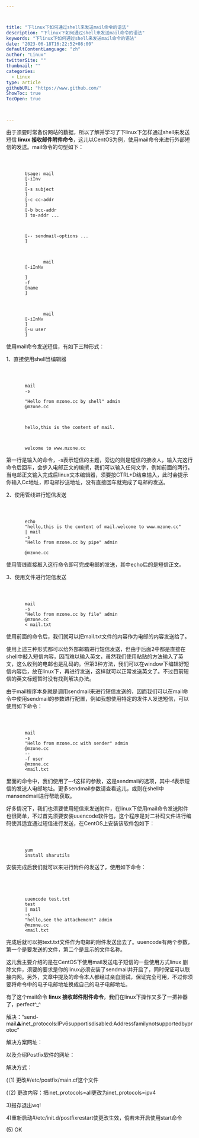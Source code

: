 ```yaml
---



title: "下linux下如何通过shell来发送mail命令的语法"
description: "下linux下如何通过shell来发送mail命令的语法"
keywords: "下linux下如何通过shell来发送mail命令的语法"
date: "2023-06-18T16:22:52+08:00"
defaultContentLanguage: "zh"
author: "Linux"
twitterSite: ""
thumbnail: ""
categories:
  - Linux
type: article
githubURL: "https://www.github.com/"
ShowToc: true
TocOpen: true



---
```


由于须要时常备份网站的数据，所以了解并学习了下linux下怎样通过shell来发送短信 **linux 接收邮件附件命令**，这儿以CentOS为例，使用mail命令来进行外部短信的发送。mail命令的句型如下：

```



       Usage: mail
       [-iInv
       ]
       [-s subject
       ]
       [-c cc-addr
       ]
       [-b bcc-addr
       ] to-addr ...



       [-- sendmail-options ...
       ]



              mail
       [-iInNv

       ]
       -f
       [name
       ]



              mail
       [-iInNv
       ]
       [-u user
       ]

```

使用mail命令发送短信，有如下三种形式：

1、直接使用shell当编辑器

```



       mail
       -s

       "Hello from mzone.cc by shell" admin
       @mzone.cc



       hello,this is the content of mail.



       welcome to www.mzone.cc

```

第一行是输入的命令，-s表示短信的主题，旁边的则是短信的接收人，输入完这行命令后回车，会步入电邮正文的编撰，我们可以输入任何文字，例如前面的两行。当电邮正文输入完成后linux文本编辑器，须要按CTRL+D结束输入，此时会提示你输入Cc地址，即电邮抄送地址，没有直接回车就完成了电邮的发送。

2、使用管线进行短信发送

```



       echo
       "hello,this is the content of mail.welcome to www.mzone.cc"
       | mail
       -s
       "Hello from mzone.cc by pipe" admin

       @mzone.cc

```

使用管线直接敲入这行命令即可完成电邮的发送，其中echo后的是短信正文。

3、使用文件进行短信发送

```



       mail
       -s
       "Hello from mzone.cc by file" admin
       @mzone.cc
       < mail.txt

```

使用前面的命令后，我们就可以把mail.txt文件的内容作为电邮的内容发送给了。

使用上述三种形式都可以给外部邮箱进行短信发送，但由于后面2中都是直接在shell中敲入短信内容，因而难以输入英文，虽然我们使用粘贴的方法输入了英文，这么收到的电邮也是乱码的。但第3种方法，我们可以在window下编辑好短信内容后，放在linux下，再进行发送，这样就可以正常发送英文了。不过目前短信的英文标题暂时没有找到解决办法。

由于mail程序本身就是调用sendmail来进行短信发送的，因而我们可以在mail命令中使用sendmail的参数进行配置，例如我想使用特定的发件人发送短信，可以使用如下命令：

```



       mail
       -s
       "Hello from mzone.cc with sender" admin
       @mzone.cc
       --
       -f user
       @mzone.cc
       <mail.txt

```

里面的命令中，我们使用了–-f这样的参数，这是sendmail的选项，其中-f表示短信的发送人电邮地址。更多sendmail参数请查看这儿，或则在shell中mansendmail进行帮助获取。

好多情况下，我们也须要使用短信来发送附件，在linux下使用mail命令发送附件也很简单，不过首先须要安装uuencode软件包，这个程序是对二补码文件进行编码使其适宜通过短信进行发送，在CentOS上安装该软件包如下：

```



       yum
       install sharutils

```

安装完成后我们就可以来进行附件的发送了，使用如下命令：

```




       uuencode test.txt
       test
       | mail
       -s
       "hello,see the attachement" admin
       @mzone.cc
       <mail.txt

```

完成后就可以把text.txt文件作为电邮的附件发送出去了。uuencode有两个参数，第一个是要发送的文件，第二个是显示的文件名称。

这儿我主要介绍的是在CentOS下使用mail发送电子短信的一些使用方式linux 删除文件，须要的要求是你的linux必须安装了sendmail并开启了，同时保证可以联接内网。另外，文章中提及的命令本人都经过亲自测试，保证完全可用，不过你须要将命令中的电子电邮地址换成自己的电子电邮地址。

有了这个mail命令 **linux 接收邮件附件命令**，我们在linux下操作又多了一把神器了，perfect^_^

解决：“send-mail:warning:inet_protocols:IPv6supportisdisabled:Addressfamilynotsupportedbyprotoc”

解决方案网址：

以及介绍Postfix软件的网址：

解决方式：

(（1) 更改#/etc/postfix/main.cf这个文件

(（2) 更改内容：把inet_protocols=all更改为inet_protocols=ipv4

3)报存退出wq!

4)重新启动#/etc/init.d/postfixrestart使更改生效，倘若未开启使用start命令

(5) OK